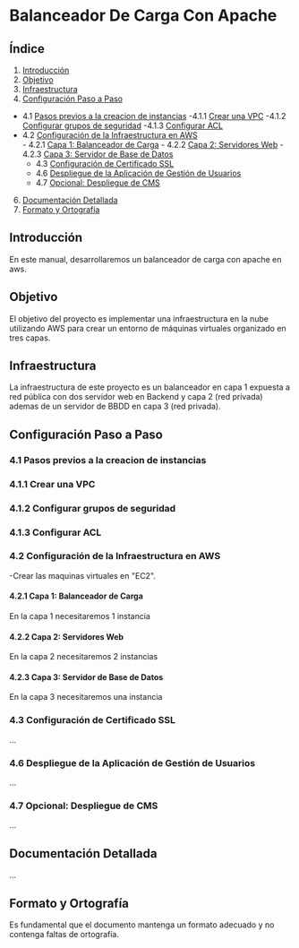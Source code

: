 # Balanceador De Carga Con Apache

## Índice

1. [Introducción](#introducción)
2. [Objetivo](#objetivo)
3. [Infraestructura](#infraestructura)
4. [Configuración Paso a Paso](#configuración-paso-a-paso)
 - 4.1 [Pasos previos a la creacion de instancias](#Pasos-previos-a-la-creacion-de-instancias)
        -4.1.1 [Crear una VPC](#Crear-una-VPC)
        -4.1.2 [Configurar grupos de seguridad](#Configurar-grupos-de-seguridad)
        -4.1.3 [Configurar ACL](#Configurar-ACL) 
 - 4.2 [Configuración de la Infraestructura en AWS](#configuración-de-la-infraestructura-en-aws)      
        - 4.2.1 [Capa 1: Balanceador de Carga](#capa-1-balanceador-de-carga)
        - 4.2.2 [Capa 2: Servidores Web](#capa-2-servidores-web)
        - 4.2.3 [Capa 3: Servidor de Base de Datos](#capa-3-servidor-de-base-de-datos)
    - 4.3 [Configuración de Certificado SSL](#configuración-de-certificado-ssl)
    - 4.6 [Despliegue de la Aplicación de Gestión de Usuarios](#despliegue-de-la-aplicación-de-gestión-de-usuarios)
    - 4.7 [Opcional: Despliegue de CMS](#opcional-despliegue-de-cms)
6. [Documentación Detallada](#documentación-detallada)
7. [Formato y Ortografía](#formato-y-ortografía)

## Introducción

En este manual, desarrollaremos un balanceador de carga con apache en aws.

## Objetivo

El objetivo del proyecto es implementar una infraestructura en la nube utilizando AWS
para crear un entorno de máquinas virtuales organizado en tres capas. 

## Infraestructura

La infraestructura de este proyecto es un balanceador en capa 1 expuesta a red pública con dos servidor web en Backend y capa 2 (red privada) ademas de un servidor de BBDD en capa 3 (red privada).

## Configuración Paso a Paso

### 4.1 Pasos previos a la creacion de instancias

### 4.1.1 Crear una VPC

### 4.1.2 Configurar grupos de seguridad

### 4.1.3 Configurar ACL

### 4.2 Configuración de la Infraestructura en AWS

-Crear las maquinas virtuales en "EC2".

#### 4.2.1 Capa 1: Balanceador de Carga

En la capa 1 necesitaremos 1 instancia

#### 4.2.2 Capa 2: Servidores Web

En la capa 2 necesitaremos 2 instancias

#### 4.2.3 Capa 3: Servidor de Base de Datos

En la capa 3 necesitaremos una instancia

### 4.3 Configuración de Certificado SSL

...

### 4.6 Despliegue de la Aplicación de Gestión de Usuarios

...

### 4.7 Opcional: Despliegue de CMS

...

## Documentación Detallada

...

## Formato y Ortografía

Es fundamental que el documento mantenga un formato adecuado y no contenga faltas de ortografía.


